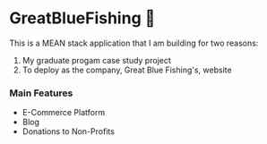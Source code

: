 # GreatBlueFishing   :fishing_pole_and_fish:

This is a MEAN stack application that I am building for two reasons:
  1. My graduate progam case study project
  2. To deploy as the company, Great Blue Fishing's, website
  
### Main Features
  * E-Commerce Platform
  * Blog
  * Donations to Non-Profits
